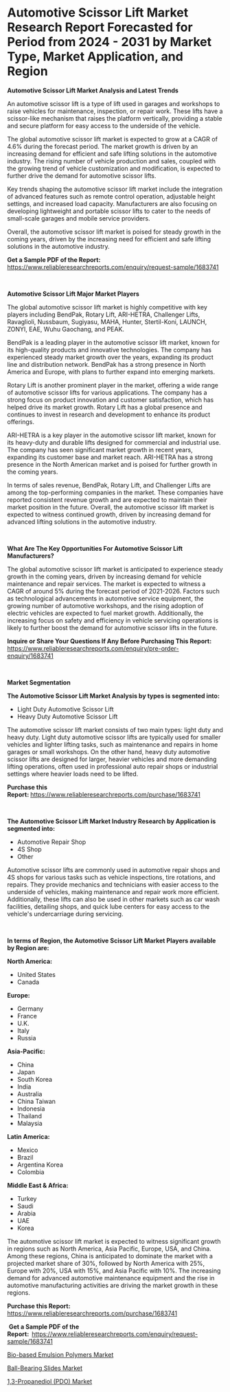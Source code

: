 <p><h1>Automotive Scissor Lift Market Research Report Forecasted for Period from 2024 -  2031 by Market Type, Market Application, and Region</h1></p><p><strong>Automotive Scissor Lift Market Analysis and Latest Trends</strong></p>
<p><p>An automotive scissor lift is a type of lift used in garages and workshops to raise vehicles for maintenance, inspection, or repair work. These lifts have a scissor-like mechanism that raises the platform vertically, providing a stable and secure platform for easy access to the underside of the vehicle.</p><p>The global automotive scissor lift market is expected to grow at a CAGR of 4.6% during the forecast period. The market growth is driven by an increasing demand for efficient and safe lifting solutions in the automotive industry. The rising number of vehicle production and sales, coupled with the growing trend of vehicle customization and modification, is expected to further drive the demand for automotive scissor lifts.</p><p>Key trends shaping the automotive scissor lift market include the integration of advanced features such as remote control operation, adjustable height settings, and increased load capacity. Manufacturers are also focusing on developing lightweight and portable scissor lifts to cater to the needs of small-scale garages and mobile service providers.</p><p>Overall, the automotive scissor lift market is poised for steady growth in the coming years, driven by the increasing need for efficient and safe lifting solutions in the automotive industry.</p></p>
<p><strong>Get a Sample PDF of the Report:&nbsp;</strong> <a href="https://www.reliableresearchreports.com/enquiry/request-sample/1683741">https://www.reliableresearchreports.com/enquiry/request-sample/1683741</a></p>
<p>&nbsp;</p>
<p><strong>Automotive Scissor Lift Major Market Players</strong></p>
<p><p>The global automotive scissor lift market is highly competitive with key players including BendPak, Rotary Lift, ARI-HETRA, Challenger Lifts, Ravaglioli, Nussbaum, Sugiyasu, MAHA, Hunter, Stertil-Koni, LAUNCH, ZONYI, EAE, Wuhu Gaochang, and PEAK.</p><p>BendPak is a leading player in the automotive scissor lift market, known for its high-quality products and innovative technologies. The company has experienced steady market growth over the years, expanding its product line and distribution network. BendPak has a strong presence in North America and Europe, with plans to further expand into emerging markets.</p><p>Rotary Lift is another prominent player in the market, offering a wide range of automotive scissor lifts for various applications. The company has a strong focus on product innovation and customer satisfaction, which has helped drive its market growth. Rotary Lift has a global presence and continues to invest in research and development to enhance its product offerings.</p><p>ARI-HETRA is a key player in the automotive scissor lift market, known for its heavy-duty and durable lifts designed for commercial and industrial use. The company has seen significant market growth in recent years, expanding its customer base and market reach. ARI-HETRA has a strong presence in the North American market and is poised for further growth in the coming years.</p><p>In terms of sales revenue, BendPak, Rotary Lift, and Challenger Lifts are among the top-performing companies in the market. These companies have reported consistent revenue growth and are expected to maintain their market position in the future. Overall, the automotive scissor lift market is expected to witness continued growth, driven by increasing demand for advanced lifting solutions in the automotive industry.</p></p>
<p>&nbsp;</p>
<p><strong>What Are The Key Opportunities For Automotive Scissor Lift Manufacturers?</strong></p>
<p><p>The global automotive scissor lift market is anticipated to experience steady growth in the coming years, driven by increasing demand for vehicle maintenance and repair services. The market is expected to witness a CAGR of around 5% during the forecast period of 2021-2026. Factors such as technological advancements in automotive service equipment, the growing number of automotive workshops, and the rising adoption of electric vehicles are expected to fuel market growth. Additionally, the increasing focus on safety and efficiency in vehicle servicing operations is likely to further boost the demand for automotive scissor lifts in the future.</p></p>
<p><strong>Inquire or Share Your Questions If Any Before Purchasing This Report:</strong> <a href="https://www.reliableresearchreports.com/enquiry/pre-order-enquiry/1683741">https://www.reliableresearchreports.com/enquiry/pre-order-enquiry/1683741</a></p>
<p>&nbsp;</p>
<p><strong>Market Segmentation</strong></p>
<p><strong>The Automotive Scissor Lift Market Analysis by types is segmented into:</strong></p>
<p><ul><li>Light Duty Automotive Scissor Lift</li><li>Heavy Duty Automotive Scissor Lift</li></ul></p>
<p><p>The automotive scissor lift market consists of two main types: light duty and heavy duty. Light duty automotive scissor lifts are typically used for smaller vehicles and lighter lifting tasks, such as maintenance and repairs in home garages or small workshops. On the other hand, heavy duty automotive scissor lifts are designed for larger, heavier vehicles and more demanding lifting operations, often used in professional auto repair shops or industrial settings where heavier loads need to be lifted.</p></p>
<p><strong>Purchase this Report:&nbsp;</strong><a href="https://www.reliableresearchreports.com/purchase/1683741">https://www.reliableresearchreports.com/purchase/1683741</a></p>
<p>&nbsp;</p>
<p><strong>The Automotive Scissor Lift Market Industry Research by Application is segmented into:</strong></p>
<p><ul><li>Automotive Repair Shop</li><li>4S Shop</li><li>Other</li></ul></p>
<p><p>Automotive scissor lifts are commonly used in automotive repair shops and 4S shops for various tasks such as vehicle inspections, tire rotations, and repairs. They provide mechanics and technicians with easier access to the underside of vehicles, making maintenance and repair work more efficient. Additionally, these lifts can also be used in other markets such as car wash facilities, detailing shops, and quick lube centers for easy access to the vehicle's undercarriage during servicing.</p></p>
<p>&nbsp;</p>
<p><strong>In terms of Region, the Automotive Scissor Lift Market Players available by Region are:</strong></p>
<p>
    <p> <strong> North America: </strong>
        <ul>
            <li>United States</li>
            <li>Canada</li>
        </ul>
        </p> 
    <p> <strong> Europe: </strong>
        <ul>
            <li>Germany</li>
            <li>France</li>
            <li>U.K.</li>
            <li>Italy</li>
            <li>Russia</li>
        </ul>
        </p> 
    <p> <strong> Asia-Pacific: </strong>
        <ul>
            <li>China</li>
            <li>Japan</li>
            <li>South Korea</li>
            <li>India</li>
            <li>Australia</li>
            <li>China Taiwan</li>
            <li>Indonesia</li>
            <li>Thailand</li>
            <li>Malaysia</li>
        </ul>
        </p> 
    <p> <strong> Latin America: </strong>
        <ul>
            <li>Mexico</li>
            <li>Brazil</li>
            <li>Argentina Korea</li>
            <li>Colombia</li>
        </ul>
        </p> 
    <p> <strong> Middle East & Africa: </strong>
        <ul>
            <li>Turkey</li>
            <li>Saudi</li>
            <li>Arabia</li>
            <li>UAE</li>
            <li>Korea</li>
        </ul>
    </p>
    </p>
<p><p>The automotive scissor lift market is expected to witness significant growth in regions such as North America, Asia Pacific, Europe, USA, and China. Among these regions, China is anticipated to dominate the market with a projected market share of 30%, followed by North America with 25%, Europe with 20%, USA with 15%, and Asia Pacific with 10%. The increasing demand for advanced automotive maintenance equipment and the rise in automotive manufacturing activities are driving the market growth in these regions.</p></p>
<p><strong>Purchase this Report: </strong><a href="https://www.reliableresearchreports.com/purchase/1683741">https://www.reliableresearchreports.com/purchase/1683741</a></p>
<p>&nbsp;<strong>Get a Sample PDF of the Report:&nbsp;&nbsp;</strong><a href="https://www.reliableresearchreports.com/enquiry/request-sample/1683741">https://www.reliableresearchreports.com/enquiry/request-sample/1683741</a></p>
<p><strong></strong></p>
<p><p><a href="https://view.publitas.com/reportprime-1/bio-based-emulsion-polymers-market-size-growth-and-forecast-from-2023-2030/">Bio-based Emulsion Polymers Market</a></p><p><a href="https://view.publitas.com/reportprime-1/ball-bearing-slides-market-insights-market-players-and-forecast-till-2030/">Ball-Bearing Slides Market</a></p><p><a href="https://view.publitas.com/reportprime-1/13-propanediol-pdo-market-size-growth-and-forecast-from-2023-2030/">1,3-Propanediol (PDO) Market</a></p></p>